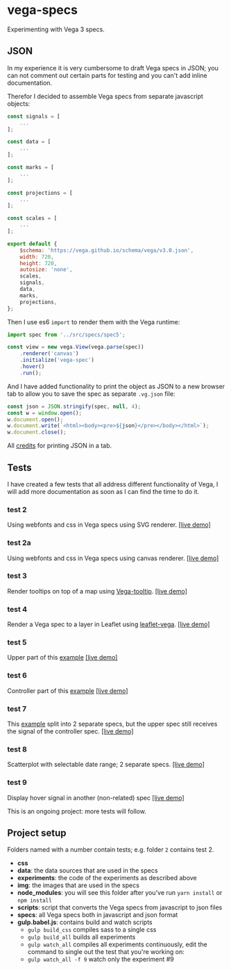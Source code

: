 # vega-specs

Experimenting with Vega 3 specs.

## JSON

In my experience it is very cumbersome to draft Vega specs in JSON; you can not comment out certain parts for testing and you can't add inline documentation.

Therefor I decided to assemble Vega specs from separate javascript objects:

```javascript
const signals = [
    ...
];

const data = [
    ...
];

const marks = [
    ...
];

const projections = [
    ...
];

const scales = [
    ...
];

export default {
    $schema: 'https://vega.github.io/schema/vega/v3.0.json',
    width: 720,
    height: 720,
    autosize: 'none',
    scales,
    signals,
    data,
    marks,
    projections,
};
```
Then I use es6 `import` to render them with the Vega runtime:

```javascript
import spec from '../src/specs/spec5';

const view = new vega.View(vega.parse(spec))
    .renderer('canvas')
    .initialize('vega-spec')
    .hover()
    .run();
```
And I have added functionality to print the object as JSON to a new browser tab to allow you to save the spec as separate `.vg.json` file:

```javascript
const json = JSON.stringify(spec, null, 4);
const w = window.open();
w.document.open();
w.document.write(`<html><body><pre>${json}</pre></body></html>`);
w.document.close();
```
All [credits](https://stackoverflow.com/questions/27705640/display-json-in-a-readable-format-in-a-new-tab) for printing JSON in a tab.

## Tests

I have created a few tests that all address different functionality of Vega, I will add more documentation as soon as I can find the time to do it.

### test 2

Using webfonts and css in Vega specs using SVG renderer.
[[live demo]](https://abudaan.github.io/vega-specs/experiments/2/)

### test 2a

Using webfonts and css in Vega specs using canvas renderer.
[[live demo]](https://abudaan.github.io/vega-specs/experiments/2a/)

### test 3

Render tooltips on top of a map using [Vega-tooltip](https://github.com/vega/vega-tooltip).
[[live demo]](https://abudaan.github.io/vega-specs/experiments/3/)

### test 4

Render a Vega spec to a layer in Leaflet using [leaflet-vega](https://github.com/nyurik/leaflet-vega).
[[live demo]](https://abudaan.github.io/vega-specs/experiments/4/)

### test 5

Upper part of this [example](https://vega.github.io/vega/examples/overview-plus-detail/)
[[live demo]](https://abudaan.github.io/vega-specs/experiments/5/)

### test 6

Controller part of this [example](https://vega.github.io/vega/examples/overview-plus-detail/)
[[live demo]](https://abudaan.github.io/vega-specs/experiments/6/)

### test 7

This [example](https://vega.github.io/vega/examples/overview-plus-detail/) split into 2 separate specs, but the upper spec still receives the signal of the controller spec.
[[live demo]](https://abudaan.github.io/vega-specs/experiments/7/)

### test 8

Scatterplot with selectable date range; 2 separate specs.
[[live demo]](https://abudaan.github.io/vega-specs/experiments/8/)

### test 9

Display hover signal in another (non-related) spec
[[live demo]](https://abudaan.github.io/vega-specs/experiments/9/)

This is an ongoing project: more tests will follow.


## Project setup

Folders named with a number contain tests; e.g. folder `2` contains test 2.

- **css**
- **data**: the data sources that are used in the specs
- **experiments**: the code of the experiments as described above
- **img**: the images that are used in the specs
- **node_modules**: you will see this folder after you've run `yarn install` or `npm install`
- **scripts**: script that converts the Vega specs from javascript to json files
- **specs**: all Vega specs both in javascript and json format
- **gulp.babel.js**: contains build and watch scripts
    - `gulp build_css` compiles sass to a single css
    - `gulp build_all` builds all experiments
    - `gulp watch_all` compiles all experiments continuously, edit the command to single out the test that you're working on:
    - `gulp watch_all -f 9` watch only the experiment #9

